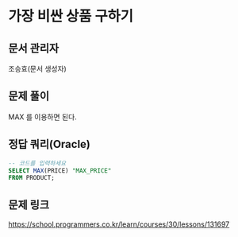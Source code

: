 # 가장 비싼 상품 구하기
## 문서 관리자
조승효(문서 생성자)
## 문제 풀이
MAX 를 이용하면 된다.
## 정답 쿼리(Oracle)
``` sql
-- 코드를 입력하세요
SELECT MAX(PRICE) "MAX_PRICE"
FROM PRODUCT;
```
## 문제 링크
https://school.programmers.co.kr/learn/courses/30/lessons/131697